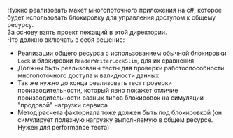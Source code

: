 Нужно реализовать макет многопоточного приложения на c#, 
которое будет использовать блокировку для управления доступом к общему ресурсу.   
За основу взять проект лежащий в этой директории.   
Что должно включать в себя решение:
* Реализации общего ресурса с использованием обычной блокировки `Lock` и 
блокировки `ReaderWriterLockSlim`, для их сравнения
* Должны быть реализованы тесты для проверки работоспособности многопоточного доступа и валидности данных
* Так же нужно до конца реализовать тест проверки производительности, 
который явно покажет отличие производительности разных типов блокировок на симуляции "продовой" нагрузки сервиса
* Метод расчета факториала тоже должен быть под блокировкой 
(он симулирует полезную нагрузку выполняемую в общем ресурсе. Нужен для performance теста)